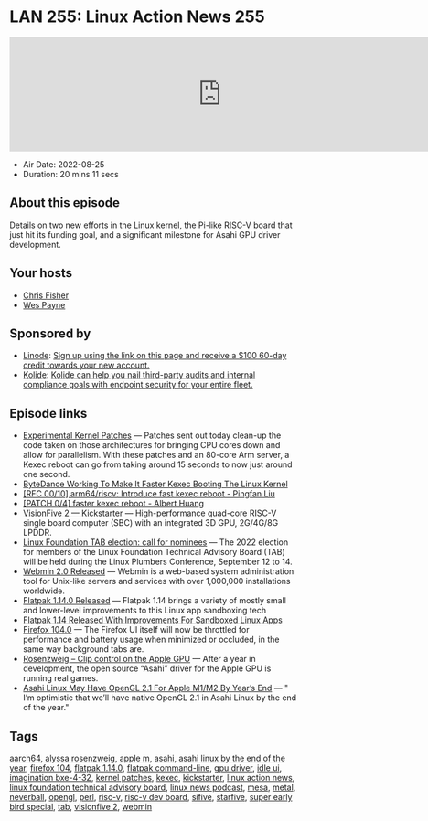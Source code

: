 # LAN 255: Linux Action News 255

<iframe src="https://player.fireside.fm/v2/DAcK9LdX+63PvDjcR?theme=dark" width="740" height="200" frameborder="0" scrolling="no"></iframe>

* Air Date: 2022-08-25
* Duration: 20 mins 11 secs

## About this episode

Details on two new efforts in the Linux kernel, the Pi-like RISC-V board that just hit its funding goal, and a significant milestone for Asahi GPU driver development.

## Your hosts
* [Chris Fisher](https://linuxactionnews.com/hosts/chris)
* [Wes Payne](https://linuxactionnews.com/hosts/wes)

## Sponsored by

  * [Linode](http://linode.com/lan): [Sign up using the link on this page and receive a $100 60-day credit towards your new account. ](http://linode.com/lan)
  * [Kolide](https://l.kolide.co/3klbWzr): [Kolide can help you nail third-party audits and internal compliance goals with endpoint security for your entire fleet. ](https://l.kolide.co/3klbWzr)



## Episode links

  * [Experimental Kernel Patches](https://www.phoronix.com/news/Linux-Faster-ARM64-RISC-V-Kexec "Experimental Kernel Patches") — Patches sent out today clean-up the code taken on those architectures for bringing CPU cores down and allow for parallelism. With these patches and an 80-core Arm server, a Kexec reboot can go from taking around 15 seconds to now just around one second.
  * [ByteDance Working To Make It Faster Kexec Booting The Linux Kernel](https://www.phoronix.com/news/Bytedance-Faster-Kexec-Reboot "ByteDance Working To Make It Faster Kexec Booting The Linux Kernel")
  * [[RFC 00/10] arm64/riscv: Introduce fast kexec reboot - Pingfan Liu](https://lore.kernel.org/lkml/20220822021520.6996-1-kernelfans@gmail.com/ "\[RFC 00/10\] arm64/riscv: Introduce fast kexec reboot - Pingfan Liu")
  * [[PATCH 0/4] faster kexec reboot - Albert Huang](https://lore.kernel.org/lkml/20220725083904.56552-1-huangjie.albert@bytedance.com/ "\[PATCH 0/4\] faster kexec reboot - Albert Huang")
  * [VisionFive 2 — Kickstarter](https://www.kickstarter.com/projects/starfive/visionfive-2 "VisionFive 2 — Kickstarter") — High-performance quad-core RISC-V single board computer (SBC) with an integrated 3D GPU, 2G/4G/8G LPDDR.
  * [Linux Foundation TAB election: call for nominees](https://lwn.net/Articles/905651/ "Linux Foundation TAB election: call for nominees") — The 2022 election for members of the Linux Foundation Technical Advisory Board (TAB) will be held during the Linux Plumbers Conference, September 12 to 14. 
  * [Webmin 2.0 Released](https://github.com/webmin/webmin/releases/tag/2.000 "Webmin 2.0 Released") — Webmin is a web-based system administration tool for Unix-like servers and services with over 1,000,000 installations worldwide.
  * [Flatpak 1.14.0 Released](https://github.com/flatpak/flatpak/releases/tag/1.14.0 "Flatpak 1.14.0 Released") — Flatpak 1.14 brings a variety of mostly small and lower-level improvements to this Linux app sandboxing tech
  * [Flatpak 1.14 Released With Improvements For Sandboxed Linux Apps](https://www.phoronix.com/news/Flatpak-1.14-Released "Flatpak 1.14 Released With Improvements For Sandboxed Linux Apps")
  * [Firefox 104.0](https://www.mozilla.org/en-US/firefox/104.0/releasenotes/ "Firefox 104.0") — The Firefox UI itself will now be throttled for performance and battery usage when minimized or occluded, in the same way background tabs are.
  * [Rosenzweig – Clip control on the Apple GPU](https://rosenzweig.io/blog/asahi-gpu-part-6.html "Rosenzweig – Clip control on the Apple GPU") — After a year in development, the open source “Asahi” driver for the Apple GPU is running real games. 
  * [Asahi Linux May Have OpenGL 2.1 For Apple M1/M2 By Year’s End](https://www.phoronix.com/news/Asahi-Linux-GL-2.1-EOY2022 "Asahi Linux May Have OpenGL 2.1 For Apple M1/M2 By Year’s End") — " I’m optimistic that we’ll have native OpenGL 2.1 in Asahi Linux by the end of the year."



## Tags

[aarch64](https://linuxactionnews.com/tags/aarch64), [alyssa rosenzweig](https://linuxactionnews.com/tags/alyssa%20rosenzweig), [apple m](https://linuxactionnews.com/tags/apple%20m), [asahi](https://linuxactionnews.com/tags/asahi), [asahi linux by the end of the year](https://linuxactionnews.com/tags/asahi%20linux%20by%20the%20end%20of%20the%20year), [firefox 104](https://linuxactionnews.com/tags/firefox%20104), [flatpak 1.14.0](https://linuxactionnews.com/tags/flatpak%201.14.0), [flatpak command-line](https://linuxactionnews.com/tags/flatpak%20command-line), [gpu driver](https://linuxactionnews.com/tags/gpu%20driver), [idle ui](https://linuxactionnews.com/tags/idle%20ui), [imagination bxe-4-32](https://linuxactionnews.com/tags/imagination%20bxe-4-32), [kernel patches](https://linuxactionnews.com/tags/kernel%20patches), [kexec](https://linuxactionnews.com/tags/kexec), [kickstarter](https://linuxactionnews.com/tags/kickstarter), [linux action news](https://linuxactionnews.com/tags/linux%20action%20news), [linux foundation technical advisory board](https://linuxactionnews.com/tags/linux%20foundation%20technical%20advisory%20board), [linux news podcast](https://linuxactionnews.com/tags/linux%20news%20podcast), [mesa](https://linuxactionnews.com/tags/mesa), [metal](https://linuxactionnews.com/tags/metal), [neverball](https://linuxactionnews.com/tags/neverball), [opengl](https://linuxactionnews.com/tags/opengl), [perl](https://linuxactionnews.com/tags/perl), [risc-v](https://linuxactionnews.com/tags/risc-v), [risc-v dev board](https://linuxactionnews.com/tags/risc-v%20dev%20board), [sifive](https://linuxactionnews.com/tags/sifive), [starfive](https://linuxactionnews.com/tags/starfive), [super early bird special](https://linuxactionnews.com/tags/super%20early%20bird%20special), [tab](https://linuxactionnews.com/tags/tab), [visionfive 2](https://linuxactionnews.com/tags/visionfive%202), [webmin](https://linuxactionnews.com/tags/webmin)